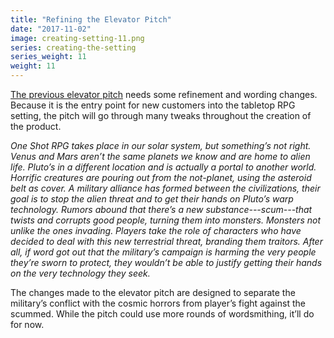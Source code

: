 ```yaml
---
title: "Refining the Elevator Pitch"
date: "2017-11-02"
image: creating-setting-11.png
series: creating-the-setting
series_weight: 11
weight: 11
---
```


[The previous elevator pitch](/blog/creating-the-setting/better-elevator-pitch/) needs some refinement and wording changes. Because it is the entry point for new customers into the tabletop RPG setting, the pitch will go through many tweaks throughout the creation of the product.<!--more-->

_One Shot RPG takes place in our solar system, but something’s not right. Venus and Mars aren’t the same planets we know and are home to alien life. Pluto’s in a different location and is actually a portal to another world. Horrific creatures are pouring out from the not-planet, using the asteroid belt as cover. A military alliance has formed between the civilizations, their goal is to stop the alien threat and to get their hands on Pluto’s warp technology. Rumors abound that there’s a new substance---scum---that twists and corrupts good people, turning them into monsters. Monsters not unlike the ones invading. Players take the role of characters who have decided to deal with this new terrestrial threat, branding them traitors. After all, if word got out that the military’s campaign is harming the very people they’re sworn to protect, they wouldn’t be able to justify getting their hands on the very technology they seek._

The changes made to the elevator pitch are designed to separate the military’s conflict with the cosmic horrors from player’s fight against the scummed. While the pitch could use more rounds of wordsmithing, it’ll do for now.
